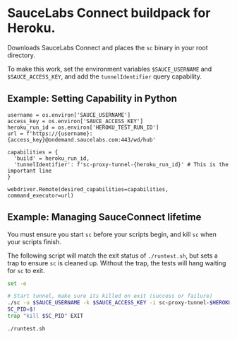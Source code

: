 # SauceLabs Connect buildpack for Heroku.

Downloads SauceLabs Connect and places the `sc` binary in your root directory.

To make this work, set the environment variables `$SAUCE_USERNAME` and `$SAUCE_ACCESS_KEY`, and add the `tunnelIdentifier` query capability.

## Example: Setting Capability in Python

```python3
username = os.environ['SAUCE_USERNAME']
access_key = os.environ['SAUCE_ACCESS_KEY']
heroku_run_id = os.environ['HEROKU_TEST_RUN_ID']
url = f'https://{username}:{access_key}@ondemand.saucelabs.com:443/wd/hub'

capabilities = {
  'build' = heroku_run_id,
  'tunnelIdentifier': f'sc-proxy-tunnel-{heroku_run_id}' # This is the important line
}

webdriver.Remote(desired_capabilities=capabilities, command_executor=url)
```

## Example: Managing SauceConnect lifetime

You must ensure you start `sc` before your scripts begin, and kill `sc` when your scripts finish.

The following script will match the exit status of `./runtest.sh`, but sets a trap to ensure `sc` is cleaned up. Without the trap, the tests will hang waiting for `sc` to exit.

```bash
set -e

# Start tunnel, make sure its killed on exit (success or failure)
./sc -u $SAUCE_USERNAME -k $SAUCE_ACCESS_KEY -i sc-proxy-tunnel-$HEROKU_TEST_RUN_ID &
SC_PID=$!
trap "kill $SC_PID" EXIT

./runtest.sh
```
